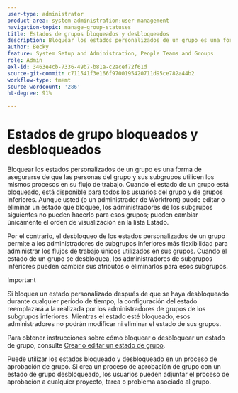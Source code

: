 ```yaml
---
user-type: administrator
product-area: system-administration;user-management
navigation-topic: manage-group-statuses
title: Estados de grupos bloqueados y desbloqueados
description: Bloquear los estados personalizados de un grupo es una forma de asegurarse de que las personas del grupo y sus subgrupos utilicen los mismos procesos en su flujo de trabajo. Cuando el estado de un grupo está bloqueado, está disponible para todos los usuarios del grupo y de los grupos inferiores.
author: Becky
feature: System Setup and Administration, People Teams and Groups
role: Admin
exl-id: 3463e4cb-7336-49b7-b81a-c2acef72f61d
source-git-commit: c711541f3e166f9700195420711d95ce782a44b2
workflow-type: tm+mt
source-wordcount: '286'
ht-degree: 91%

---
```


# Estados de grupo bloqueados y desbloqueados

Bloquear los estados personalizados de un grupo es una forma de asegurarse de que las personas del grupo y sus subgrupos utilicen los mismos procesos en su flujo de trabajo. Cuando el estado de un grupo está bloqueado, está disponible para todos los usuarios del grupo y de grupos inferiores. Aunque usted (o un administrador de Workfront) puede editar o eliminar un estado que bloquee, los administradores de los subgrupos siguientes no pueden hacerlo para esos grupos; pueden cambiar únicamente el orden de visualización en la lista Estado.

Por el contrario, el desbloqueo de los estados personalizados de un grupo permite a los administradores de subgrupos inferiores más flexibilidad para administrar los flujos de trabajo únicos utilizados en sus grupos. Cuando el estado de un grupo se desbloquea, los administradores de subgrupos inferiores pueden cambiar sus atributos o eliminarlos para esos subgrupos.

>[!IMPORTANT]
>
>Si bloquea un estado personalizado después de que se haya desbloqueado durante cualquier período de tiempo, la configuración del estado reemplazará a la realizada por los administradores de grupos de los subgrupos inferiores. Mientras el estado esté bloqueado, esos administradores no podrán modificar ni eliminar el estado de sus grupos.

Para obtener instrucciones sobre cómo bloquear o desbloquear un estado de grupo, consulte [Crear o editar un estado de grupo](../../../administration-and-setup/manage-groups/manage-group-statuses/create-or-edit-a-group-status.md).

Puede utilizar los estados bloqueado y desbloqueado en un proceso de aprobación de grupo. Si crea un proceso de aprobación de grupo con un estado de grupo desbloqueado, los usuarios pueden adjuntar el proceso de aprobación a cualquier proyecto, tarea o problema asociado al grupo.

